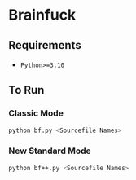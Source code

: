 # Brainfuck

## Requirements

- `Python>=3.10`

## To Run

### Classic Mode

```bash
python bf.py <Sourcefile Names>
```

### New Standard Mode

```bash
python bf++.py <Sourcefile Names>
```
